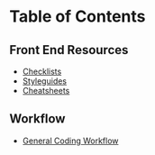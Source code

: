 # Table of Contents

## Front End Resources
- [Checklists](https://github.com/rrjoson/resources/blob/master/FRONTEND.md#checklists)
- [Styleguides](https://github.com/rrjoson/resources/blob/master/FRONTEND.md#styleguides)
- [Cheatsheets](https://github.com/rrjoson/resources/blob/master/FRONTEND.md#cheatsheets)

## Workflow
- [General Coding Workflow](https://github.com/rrjoson/resources/blob/master/WORKFLOW.md#general-coding-workflow)



